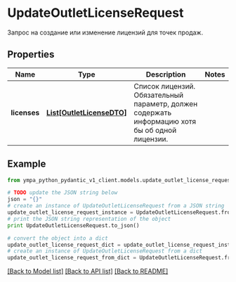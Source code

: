 # UpdateOutletLicenseRequest

Запрос на создание или изменение лицензий для точек продаж.

## Properties
Name | Type | Description | Notes
------------ | ------------- | ------------- | -------------
**licenses** | [**List[OutletLicenseDTO]**](OutletLicenseDTO.md) | Список лицензий. Обязательный параметр, должен содержать информацию хотя бы об одной лицензии.  | 

## Example

```python
from ympa_python_pydantic_v1_client.models.update_outlet_license_request import UpdateOutletLicenseRequest

# TODO update the JSON string below
json = "{}"
# create an instance of UpdateOutletLicenseRequest from a JSON string
update_outlet_license_request_instance = UpdateOutletLicenseRequest.from_json(json)
# print the JSON string representation of the object
print UpdateOutletLicenseRequest.to_json()

# convert the object into a dict
update_outlet_license_request_dict = update_outlet_license_request_instance.to_dict()
# create an instance of UpdateOutletLicenseRequest from a dict
update_outlet_license_request_from_dict = UpdateOutletLicenseRequest.from_dict(update_outlet_license_request_dict)
```
[[Back to Model list]](../README.md#documentation-for-models) [[Back to API list]](../README.md#documentation-for-api-endpoints) [[Back to README]](../README.md)


